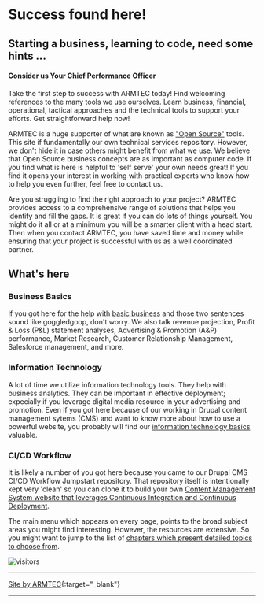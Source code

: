 # Success found here!
## Starting a business, learning to code, need some hints ...
#### Consider us Your Chief Performance Officer

Take the first step to success with ARMTEC today!  Find welcoming references to the many tools we use ourselves.  Learn business, financial, operational, tactical approaches and the technical tools to support your efforts.  Get straightforward help now!  

ARMTEC is a huge supporter of what are known as ["Open Source"](book/opensource.md#you--open-source) tools.  This site if fundamentally our own technical services repository.  However, we don't hide it in case others might benefit from what we use.  We believe that Open Source business concepts are as important as computer code.    If you find what is here is helpful to 'self serve' your own needs great!  If you find it opens your interest in working with practical experts who know how to help you even further, feel free to contact us.

Are you struggling to find the right approach to your project? ARMTEC provides access to a comprehensive range of solutions that helps you identify and fill the gaps. It is great if you can do lots of things yourself.  You might do it all or at a minimum you will be a smarter client with a head start.  Then when you contact ARMTEC, you have saved time and money while ensuring that your project is successful with us as a well coordinated partner.

## What's here

### Business Basics
If you got here for the help with [basic business](business/overview.md) and those two sentences sound like goggledgoop, don't worry.  We also talk revenue projection, Profit & Loss (P&L) statement analyses, Advertising & Promotion (A&P) performance, Market Research, Customer Relationship Management, Salesforce management, and more. 

### Information Technology
A lot of time we utilize information technology tools.  They help with business analytics.  They can be important in effective deployment; expecially if you leverage digital media resource in your advertising and promotion.  Even if you got here because of our working in Drupal content management sytems (CMS) and want to know more about how to use a powerful website, you probably will find our [information technology basics](book/infotechoverview.md) valuable.

### CI/CD Workflow
It is likely a number of you got here because you came to our Drupal CMS CI/CD Workflow Jumpstart repository.  That repository itself is intentionally kept very 'clean' so you can clone it to build your own [Content Management System website that leverages Continuous Integration and Continuous Deployment](chapters.md#chapter-drupal-template-with-cicd-workflow).



The main menu which appears on every page, points to the broad subject areas you might find interesting.  However, the resources are extensive.  So you might want to jump to the list of [chapters which present detailed topics to choose from](chapters.md).

![visitors](https://page-views.glitch.me/badge?page_id=RightsandWrongsgit.ARMTEC-gh-pages-index)


---------
[Site by ARMTEC](https://www.drupal.org/u/emofsnead){:target="_blank"}

---------


